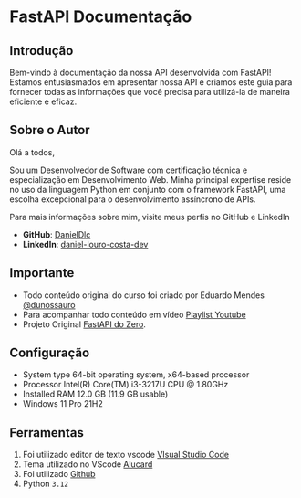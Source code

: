 # FastAPI Documentação

## Introdução

Bem-vindo à documentação da nossa API desenvolvida com FastAPI! Estamos entusiasmados em apresentar nossa API e criamos este guia para fornecer todas as informações que você precisa para utilizá-la de maneira eficiente e eficaz.

## Sobre o Autor

Olá a todos,

Sou um Desenvolvedor de Software com certificação técnica e especialização em Desenvolvimento Web. Minha principal expertise reside no uso da linguagem Python em conjunto com o framework FastAPI, uma escolha excepcional para o desenvolvimento assíncrono de APIs.

Para mais informações sobre mim, visite meus perfis no GitHub e LinkedIn

- **GitHub**: [DanielDlc](https://github.com/DanielDlc)
- **LinkedIn**: [daniel-louro-costa-dev](https://www.linkedin.com/in/daniel-louro-costa-dev)

## Importante

- Todo conteúdo original do curso foi criado por Eduardo Mendes [@dunossauro](https://dunossauro.com/)
- Para acompanhar todo conteúdo em vídeo [Playlist Youtube](https://www.youtube.com/playlist?list=PLOQgLBuj2-3IuFbt-wJw2p2NiV9WTRzIP)
- Projeto Original [FastAPI do Zero](https://fastapidozero.dunossauro.com/01/#__tabbed_1_2).

## Configuração

- System type 64-bit operating system, x64-based processor
- Processor Intel(R) Core(TM) i3-3217U CPU @ 1.80GHz
- Installed RAM 12.0 GB (11.9 GB usable)
- Windows 11 Pro 21H2

## Ferramentas

1. Foi utilizado editor de texto vscode [VIsual Studio Code](https://code.visualstudio.com/)
2. Tema utilizado no VScode [Alucard](https://marketplace.visualstudio.com/items?itemName=DanielDlc.alucardsotn)
3. Foi utilizado [Github](https://github.com/)
4. Python `3.12`
